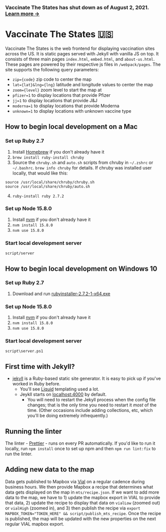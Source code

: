 ### Vaccinate The States has shut down as of August 2, 2021. [Learn more →](shutdown-notice.md)

# Vaccinate The States 🇺🇸

Vaccinate The States is the web frontend for displaying vaccination sites across the US. It is static pages served with Jekyll
with vanilla JS on top. It consists of three main pages `index.html`, `embed.html`, and `about-us.html`. These pages are powered by their respective js files in `/webpack/pages`. The site supports the following query parameters:

- `zip={code}` zip code to center the map
- `lat={lat}&lng={lng}` latitude and longitude values to center the map
- `zoom={level}` zoom level to start the map at
- `pfizer=1` to display locations that provide Pfizer
- `jj=1` to display locations that provide J&J 
- `moderna=1` to display locations that provide Moderna
- `unknown=1` to display locations with unknown vaccine type

## How to begin local development on a Mac

### Set up Ruby 2.7

1. Install [Homebrew](https://brew.sh/) if you don't already have it
2. `brew install ruby-install chruby`
3. Source the `chruby.sh` and `auto.sh` scripts from chruby in `~/.zshrc` or `~/.bashrc`. `brew info chruby` for details. If chruby was installed user locally, that would like this:
```
source /usr/local/share/chruby/chruby.sh
source /usr/local/share/chruby/auto.sh
```
4. `ruby-install ruby 2.7.2`

### Set up Node 15.8.0

1. Install [nvm](https://github.com/nvm-sh/nvm#installing-and-updating) if you don't already have it
2. `nvm install 15.8.0`
3. `nvm use 15.8.0`

### Start local development server
```
script/server
```

## How to begin local development on Windows 10

### Set up Ruby 2.7

1. Download and run [rubyinstaller-2.7.2-1-x64.exe](https://github.com/oneclick/rubyinstaller2/releases/download/RubyInstaller-2.7.2-1/rubyinstaller-2.7.2-1-x64.exe)

### Set up Node 15.8.0

1. Install [nvm](https://github.com/coreybutler/nvm-windows#install-nvm-windows) if you don't already have it
2. `nvm install 15.8.0`
3. `nvm use 15.8.0`

### Start local development server
```
script\server.ps1
```

## First time with Jekyll?

- [jekyll](https://jekyllrb.com/) is a Ruby-based static site generator. It is easy to pick up if you've worked in Ruby before.
  - You'll see [Liquid](https://shopify.github.io/liquid/) templating used a lot.
  - Jeykll starts on [localhost:4000](http://localhost:4000/) by default.
    - You will need to restart the Jekyll process when the config file changes; that is the only time you need to restart it _most_ of the time. (Other occasions include adding collections, etc, which you'll be doing extremely infrequently.)

## Running the linter
The linter - [Prettier](https://prettier.io/) - runs on every PR automatically. If you'd like to run it locally, run `npm install` once to set up npm and then `npm run lint:fix` to run the linter.

## Adding new data to the map
Data gets published to Mapbox via [Vial](https://github.com/CAVaccineInventory/vial/blob/main/docs/api.md#post-apiexportmapbox) 
on a regular cadence during business hours. We then provide Mapbox a recipe that determines what data gets displayed on the 
map in `mts/recipe.json`.  If we want to add more data to the map, we have to 1) update the mapbox export in VIAL to 
provide that data, 2) update the recipe to display that data on `vialLow` (zoomed out) or `vialHigh` (zoomed in), and 3) 
then publish the recipe via `export MAPBOX_TOKEN="TOKEN_HERE" && script/publish_mts_recipe`. Once the recipe is published, 
the map will be updated with the new properties on the next regular VIAL mapbox export.
